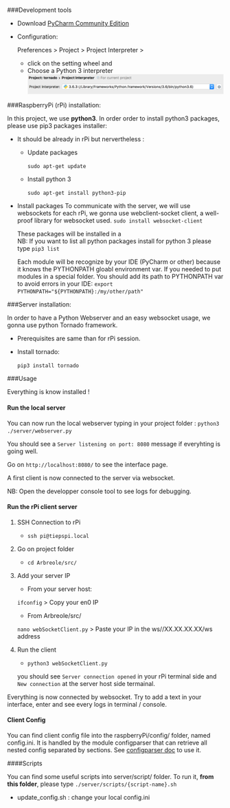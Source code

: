 ###Development tools

- Download [PyCharm Community Edition](https://www.jetbrains.com/pycharm/download/) 

- Configuration:

    Preferences > Project > Project Interpreter >
    - click on the setting wheel and
    - Choose a Python 3 interpreter
    ![Choose a Python 3 interpreter](./_doc/img/python_interpreter.png)


###RaspberryPi (rPi) installation:

In this project, we use **python3**. In order order to install python3 packages, please use pip3 packages installer: 
- It should be already in rPi but nervertheless :

    - Update packages 
    
        ```sudo apt-get update```

    - Install python 3
    
        ```sudo apt-get install python3-pip```
        
- Install packages
    To communicate with the server, we will use websockets for each rPi, we gonna use webclient-socket client, a well-proof library for websocket used. 
    ```sudo install websocket-client```  
    
    These packages will be installed in a  
    NB: If you want to list all python packages install for python 3 please type ```pip3 list```

    Each module will be recognize by your IDE (PyCharm or other) because it knows the PYTHONPATH gloabl environment var.
    If you needed to put modules in a special folder. You should add its path to PYTHONPATH var to avoid errors in your IDE:
    ```export PYTHONPATH="${PYTHONPATH}:/my/other/path"```    


###Server installation:


In order to have a Python Webserver and an easy websocket usage, we gonna use python Tornado framework.  

- Prerequisites are same than for rPi session.

- Install tornado:

    ```pip3 install tornado```

###Usage

Everything is know installed !

  
#### Run the local server
You can now run the local webserver typing in your project folder :
```python3 ./server/webserver.py```

You should see a `Server listening on port: 8080` message if everyhting is going well.

Go on `http://localhost:8080/` to see the interface page.

A first client is now connected to the server via websocket.

NB: Open the developper console tool to see logs for debugging.

#### Run the rPi client server

1) SSH Connection to rPi

    - ``ssh pi@tiepspi.local``
    
2) Go on project folder
    - ``cd Arbreole/src/``

3) Add your server IP
    - From your server host:
    
    ``ifconfig`` > Copy your en0 IP
    
    - From Arbreole/src/
    
    ``nano webSocketClient.py`` > Paste your IP in the ws//XX.XX.XX.XX/ws address
    
3) Run the client
    - ``python3 webSocketClient.py``
    
    you should see ``Server connection opened`` in your rPi terminal side and `New connection` at the server host side termainal.
    
    
Everything is now connected by websocket. Try to add a text in your interface, enter and see every logs in terminal / console.

#### Client Config
You can find client config file into the raspberryPi/config/ folder, named config.ini. It is handled by the module configparser that can retrieve all nested config separated by sections.
See [configparser doc](https://docs.python.org/3/library/configparser.html) to use it.
  

####Scripts

You can find some useful scripts into server/script/ folder. To run it, **from this folder**, please type ``./server/scripts/{script-name}.sh`` 

- update_config.sh : change your local config.ini 
